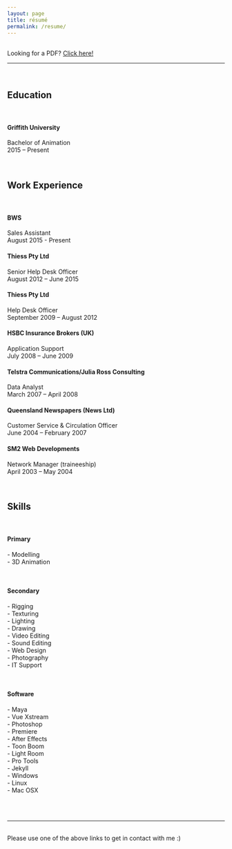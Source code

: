 ```yaml
---
layout: page
title: résumé
permalink: /resume/
---
```


<br/>
Looking for a PDF? <a href="/img/Duane_McPherson_-_Resume.pdf" target="_blank">Click here!</a>
<br/>
<hr>
<br/>
<div class="resumetable">
<div class="resumeleft">
<h2>Education</h2>
<br/>
<h4>Griffith University</h4>
<p>Bachelor of Animation<br/>
2015 – Present</p>

<br/>
<h2>Work Experience</h2>
<br/>
<h4>BWS</h4>
<p>Sales Assistant<br/>
August 2015 - Present
<br/>
<h4>Thiess Pty Ltd</h4>
<p>Senior Help Desk Officer<br/>
August 2012 – June 2015
<br/>
<h4>Thiess Pty Ltd</h4>
<p>Help Desk Officer<br/>
September 2009 – August 2012
<br/>
<h4>HSBC Insurance Brokers (UK)</h4>
<p>Application Support<br/>
July 2008 – June 2009
<br/>
<h4>Telstra Communications/Julia Ross Consulting</h4>
<p>Data Analyst<br/>
March 2007 – April 2008
<br/>
<h4>Queensland Newspapers (News Ltd)</h4>
<p>Customer Service & Circulation Officer<br/>
June 2004 – February 2007
<br/>
<h4>SM2 Web Developments</h4>
<p>Network Manager (traineeship)<br/>
April 2003 – May 2004</p>
<br/>
</div>
<div class="resumeright">
<h2>Skills</h2>
<br/>
<h4>Primary</h4>
<p>
-	Modelling<br/>
-	3D Animation<br/>
</p><br/>
<h4>Secondary</h4>
<p>
-	Rigging<br/>
-	Texturing<br/>
-	Lighting<br/>
-	Drawing<br/>
-	Video Editing<br/>
-	Sound Editing<br/>
-	Web Design<br/>
-	Photography<br/>
-	IT Support<br/>
</p><br/>
<h4>Software</h4>
<p>
-	Maya<br/>
-	Vue Xstream<br/>
-	Photoshop<br/>
-	Premiere<br/>
-	After Effects<br/>
-	Toon Boom<br/>
-	Light Room<br/>
-	Pro Tools<br/>
-	Jekyll<br/>
-	Windows<br/>
-	Linux<br/>
-	Mac OSX<br/>
</p>
</div>
</div>
<br/>
<br/>
<hr/>
<br/>
<span class="contacticon center">
	<a href="http://duanemcpherson.com/contact/"><i class="fa fa-envelope-square"></i></a>
	<a href="https://www.linkedin.com/in/duane-mcpherson" target="_blank"><i class="fa fa-linkedin-square"></i></a>
	<a href="http://dmcmodelling.tumblr.com/" target="_blank"><i class="fa fa-tumblr-square"></i></a>
	<a href="https://twitter.com/duanemcpherson" target="_blank"><i class="fa fa-twitter-square"></i></a>
</span>

<div class="col three caption">
	Please use one of the above links to get in contact with me :)
</div>


